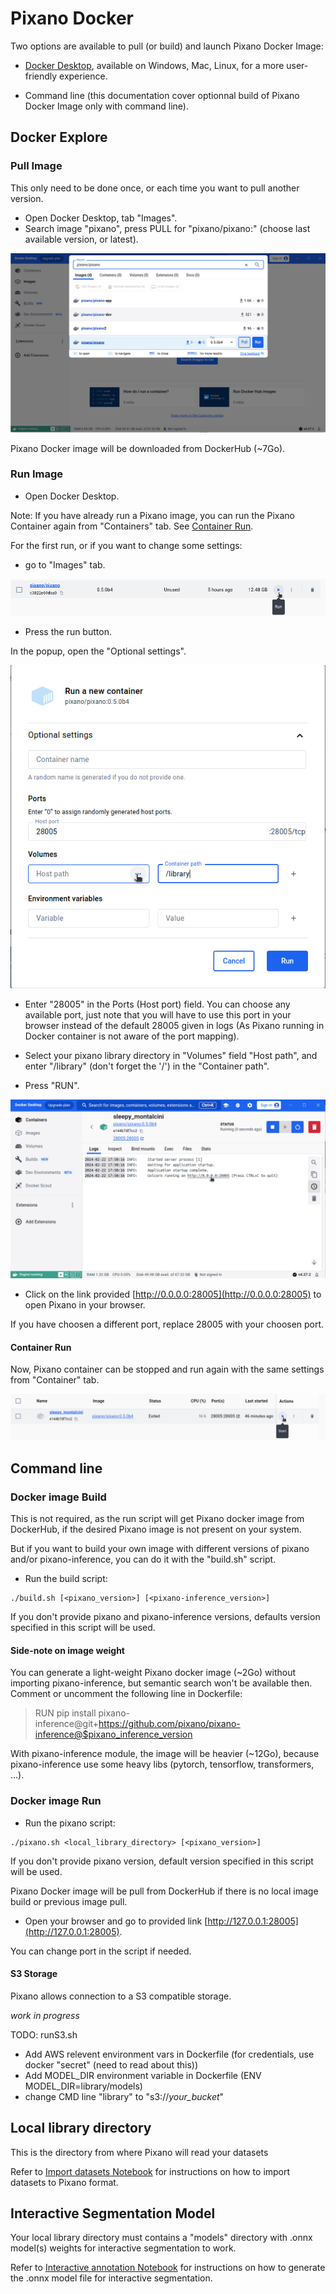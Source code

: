 # Pixano Docker

Two options are available to pull (or build) and launch Pixano Docker Image:

- [Docker Desktop](https://www.docker.com/products/docker-desktop), available on Windows, Mac, Linux, for a more user-friendly experience.

- Command line (this documentation cover optionnal build of Pixano Docker Image only with command line).


## Docker Explore

### Pull Image

This only need to be done once, or each time you want to pull another version.

- Open Docker Desktop, tab "Images".
- Search image "pixano", press PULL for "pixano/pixano:<version>" (choose last available version, or latest).

![docker explore search image](assets/search-image.png)

Pixano Docker image will be downloaded from DockerHub (~7Go).

### Run Image

- Open Docker Desktop.

Note: If you have already run a Pixano image, you can run the Pixano Container again from "Containers" tab. See [Container Run](#container-run).

For the first run, or if you want to change some settings:
 - go to "Images" tab.

![run pixano image](assets/run-image.png)

- Press the run button.

In the popup, open the "Optional settings".

![settings](assets/settings.png)

- Enter "28005" in the Ports (Host port) field. You can choose any available port, just note that you will have to use this port in your browser instead of the default 28005 given in logs (As Pixano running in Docker container is not aware of the port mapping).

- Select your pixano library directory in "Volumes" field "Host path", and enter "/library" (don't forget the '/') in the "Container path".

- Press "RUN".

![logs: pixano instance link](assets/logs-pixano-link.png)

- Click on the link provided [http://0.0.0.0:28005](http://0.0.0.0:28005) to open Pixano in your browser.

If you have choosen a different port, replace 28005 with your choosen port.

#### Container Run

Now, Pixano container can be stopped and run again with the same settings from "Container" tab.

![container run](assets/container-run.png)

## Command line

### Docker image Build

This is not required, as the run script will get Pixano docker image from DockerHub, if the desired Pixano image is not present on your system.

But if you want to build your own image with different versions of pixano and/or pixano-inference, you can do it with the "build.sh" script.

- Run the build script:
```
./build.sh [<pixano_version>] [<pixano-inference_version>]
```

If you don't provide pixano and pixano-inference versions, defaults version specified in this script will be used.

#### Side-note on image weight

You can generate a light-weight Pixano docker image (~2Go) without importing pixano-inference, but semantic search won't be available then.
Comment or uncomment the following line in Dockerfile:

> RUN pip install pixano-inference@git+https://github.com/pixano/pixano-inference@$pixano_inference_version

With pixano-inference module, the image will be heavier (~12Go), because pixano-inference use some heavy libs (pytorch, tensorflow, transformers, ...).

### Docker image Run

- Run the pixano script:
```
./pixano.sh <local_library_directory> [<pixano_version>]
```
If you don't provide pixano version, default version specified in this script will be used.

Pixano Docker image will be pull from DockerHub if there is no local image build or previous image pull.

- Open your browser and go to provided link [http://127.0.0.1:28005](http://127.0.0.1:28005).

You can change port in the script if needed.

#### S3 Storage

Pixano allows connection to a S3 compatible storage.

*work in progress*

 TODO: runS3.sh

- Add AWS relevent environment vars in Dockerfile (for credentials, use docker "secret" (need to read about this))
- Add MODEL_DIR environment variable in Dockerfile (ENV MODEL_DIR=library/models)
- change CMD line "library" to "s3://*your_bucket*"

## Local library directory

This is the directory from where Pixano will read your datasets

Refer to [Import datasets Notebook](https://github.com/pixano/pixano/blob/main/notebooks/datasets/import_dataset.ipynb) for instructions on how to import datasets to Pixano format.

## Interactive Segmentation Model

Your local library directory must contains a "models" directory with .onnx model(s) weights for interactive segmentation to work.

Refer to [Interactive annotation Notebook](https://github.com/pixano/pixano/blob/develop/notebooks/models/interactive_annotation.ipynb) for instructions on how to generate the .onnx model file for interactive segmentation.

